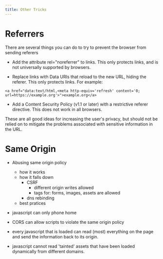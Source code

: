 ```yaml
---
title: Other Tricks
---
```


# Referrers

There are several things you can do to try to prevent the browser from sending referers

   * Add the attribute rel="noreferrer" to links. This only protects links, and is not universally supported by browsers.

   * Replace links with Data URIs that reload to the new URL, hiding the referer. This only protects links. For example:

    <a href="data:text/html,<meta http-equiv='refresh' content='0; url=https://example.org'>">example.org</a>

   * Add a Content Security Policy (v1.1 or later) with a restrictive referer directive. This does not work in all browsers.

   These are all good ideas for increasing the user's privacy, but should not be relied on to mitigate the problems associated with sensitive information in the URL.

# Same Origin

  * Abusing same origin policy
    * how it works
    * how it falls down
      * CSRF
        * different origin writes allowed
        * tags for: forms, images, assets are allowed
      * dns rebinding
    * best pratices

* javascript can only phone home
* CORS can allow scripts to violate the same origin policy
* every javascript that is loaded can read (most) everything on the page and send the information back to its origin.
* javascript cannot read 'tainted' assets that have been loaded dynamically from different domains.
